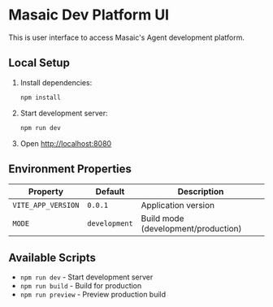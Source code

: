 # Masaic Dev Platform UI

This is user interface to access Masaic's Agent development platform.

## Local Setup

1. Install dependencies:
   ```bash
   npm install
   ```

2. Start development server:
   ```bash
   npm run dev
   ```

3. Open [http://localhost:8080](http://localhost:8080)

## Environment Properties

| Property | Default | Description |
|----------|---------|-------------|
| `VITE_APP_VERSION` | `0.0.1` | Application version |
| `MODE` | `development` | Build mode (development/production) |

## Available Scripts

- `npm run dev` - Start development server
- `npm run build` - Build for production
- `npm run preview` - Preview production build
